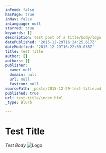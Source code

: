 ```yaml
---
inFeed: false
hasPage: true
inNav: false
inLanguage: null
starred: true
keywords: []
description: test post of a title/body/logo
datePublished: '2015-12-29T16:24:25.617Z'
dateModified: '2015-12-29T16:22:59.035Z'
title: Test Title
author: []
authors: []
publisher:
  name: null
  domain: null
  url: null
  favicon: null
sourcePath: _posts/2015-12-29-test-title.md
published: true
url: test-title/index.html
_type: Blurb

---
```

# Test Title

_Test Body_
![Logo](https://the-grid-user-content.s3-us-west-2.amazonaws.com/3c1f913b-5eba-415e-beb2-e1f69997acd8.png)